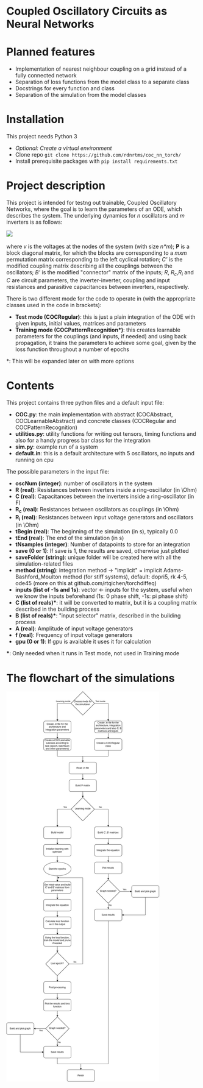 # Coupled Oscillatory Circuits as Neural Networks

# Planned features
- Implementation of nearest neighbour coupling on a grid instead of a fully connected network
- Separation of loss functions from the model class to a separate class
- Docstrings for every function and class
- Separation of the simulation from the model classes

# Installation
This project needs Python 3
- *Optional: Create a virtual environment*
- Clone repo `git clone https://github.com/rdnrtms/coc_nn_torch/`
- Install prerequisite packages with `pip install requirements.txt` 

# Project description

This project is intended for testng out trainable, Coupled Oscillatory Networks, where the goal is to learn the parameters of an ODE, which describes the system. The underlying dynamics for *n* oscillators and *m* inverters is as follows:

<img src="https://latex.codecogs.com/svg.image?\frac{dv}{dt}&space;=&space;\frac{1}{RC}\Big(\textbf{P}v&space;-&space;v\Big)&space;&plus;&space;\frac{1}{R_cC}\textbf{C}'v&space;&plus;&space;\frac{1}{R_iC}\textbf{B}'v" />

where *v* is the voltages at the nodes of the system (with size *n\*m*); <b>P</b> is a block diagonal matrix, for which the blocks are corresponding to a *mxm* permutation matrix corresponding to the left cyclical rotation; *C'* is the modified coupling matrix describing all the couplings between the oscillators; *B'* is the modified "connector" matrix of the inputs; *R*, *R<sub>c</sub>*,*R<sub>i</sub>* and *C* are circuit parameters, the inverter-inverter, coupling and input resistances and parasitive capacitances between inverters, respectively. 

There is two different mode for the code to operate in (with the appropriate classes used in the code in brackets):
- **Test mode (COCRegular)**: this is just a plain integration of the ODE with given inputs, initial values, matrices and parameters
- **Training mode (COCPatternRecognition\*)**: this creates learnable parameters for the couplings (and inputs, if needed) and using back propagation, it trains the parameters to achieve some goal, given by the loss function throughout a number of epochs

\*: This will be expanded later on with more options

# Contents
This project contains three python files and a default input file:
- **COC.py**: the main implementation with abstract (COCAbstract, COCLearnableAbstract) and concrete classes (COCRegular and COCPatternRecognition)
- **utilities.py**: utility functions for writing out tensors, timing functions and also for a handy progress bar class for the integration
- **sim.py**: example run of a system
- **default.in**: this is a default architecture with 5 oscillators, no inputs and running on cpu

The possible parameters in the input file:
- **oscNum (integer)**: number of oscillators in the system
- **R (real)**: Resistances between inverters inside a ring-oscillator (in \Ohm)
- **C (real)**: Capacitances between the inverters inside a ring-oscillator (in F)
- **R<sub>c</sub> (real)**: Resistances between oscillators as couplings (in \Ohm)
- **R<sub>i</sub> (real)**: Resistances between input voltage generators and oscillators (in \Ohm)
- **tBegin (real)**: The beginning of the simulation (in s), typically 0.0
- **tEnd (real)**: The end of the simulation (in s)
- **tNsamples (integer)**: Number of datapoints to store for an integration
- **save (0 or 1)**: If save is 1, the results are saved, otherwise just plotted
- **saveFolder (string)**: unique folder will be created here with all the simulation-related files
- **method (string)**: integration method -> "implicit" = implicit Adams-Bashford_Moulton method (for stiff systems), default: dopri5, rk 4-5, ode45 (more on this at github.com/rtqichen/torchdiffeq)
- **inputs (list of -1s and 1s)**: vector <- inputs for the system, useful when we know the inputs beforehand (1s: 0 phase shift, -1s: pi phase shift)
- **C (list of reals)\***: it will be converted to matrix, but it is a coupling matrix described in the building process 
- **B (list of reals)\***: "input selector" matrix, described in the building process
- **A (real)**: Amplitude of input voltage generators
- **f (real)**: Frequency of input voltage generators
- **gpu (0 or 1)**: If gpu is available it uses it for calculation

**\***: Only needed when it runs in Test mode, not used in Training mode

# The flowchart of the simulations
![GitHub Logo](/images/CodeFlowchart.png)

